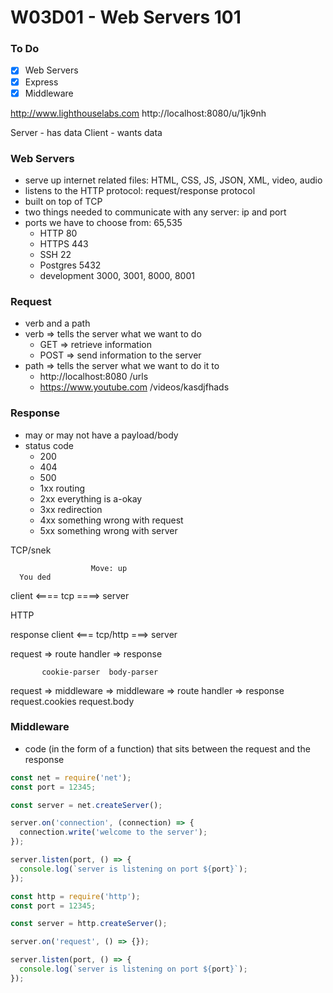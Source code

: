 # W03D01 - Web Servers 101

### To Do
- [x] Web Servers
- [x] Express
- [x] Middleware

http://www.lighthouselabs.com
http://localhost:8080/u/1jk9nh


Server - has data
Client - wants data

### Web Servers
* serve up internet related files: HTML, CSS, JS, JSON, XML, video, audio
* listens to the HTTP protocol: request/response protocol
* built on top of TCP
* two things needed to communicate with any server: ip and port
* ports we have to choose from: 65,535
  * HTTP 80
  * HTTPS 443
  * SSH 22
  * Postgres 5432
  * development 3000, 3001, 8000, 8001

### Request
* verb and a path
* verb => tells the server what we want to do
  * GET => retrieve information
  * POST => send information to the server
* path => tells the server what we want to do it to
  * http://localhost:8080       /urls
  * https://www.youtube.com /videos/kasdjfhads


### Response
* may or may not have a payload/body
* status code
  * 200
  * 404
  * 500
  * 1xx routing
  * 2xx everything is a-okay
  * 3xx redirection
  * 4xx something wrong with request
  * 5xx something wrong with server

TCP/snek

                      Move: up
      You ded
client <==== tcp ====> server

HTTP

response
client <=== tcp/http ===> server

request => route handler => response

           cookie-parser  body-parser
request => middleware => middleware => route handler => response
          request.cookies request.body


### Middleware
* code (in the form of a function) that sits between the request and the response


```js
const net = require('net');
const port = 12345;

const server = net.createServer();

server.on('connection', (connection) => {
  connection.write('welcome to the server');
});

server.listen(port, () => {
  console.log(`server is listening on port ${port}`);
});
```

```js
const http = require('http');
const port = 12345;

const server = http.createServer();

server.on('request', () => {});

server.listen(port, () => {
  console.log(`server is listening on port ${port}`);
});
```











